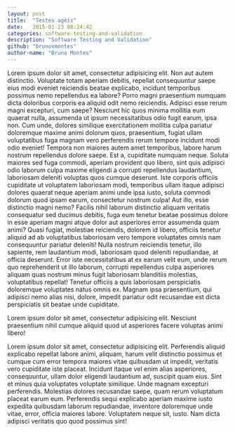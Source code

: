 ```yaml
---
layout: post
title:  "Testes agéis"
date:   2015-01-23 08:24:42
categories: software-testing-and-validation
description: "Software Testing and Validation"
github: "brunovmontes"
author-name: "Bruno Montes"
---
```

Lorem ipsum dolor sit amet, consectetur adipisicing elit. Non aut autem distinctio. Voluptate totam aperiam debitis, repellat consequuntur saepe eius modi eveniet reiciendis beatae explicabo, incidunt temporibus possimus nemo repellendus ea labore? Porro magni praesentium numquam dicta doloribus corporis ea aliquid odit nemo reiciendis. Adipisci esse rerum magni excepturi, cum saepe? Nesciunt hic quos minima mollitia eum quaerat nulla, assumenda ut ipsum necessitatibus odio fugit earum, ipsa non. Cum unde, dolores similique exercitationem mollitia culpa pariatur doloremque maxime animi dolorum quos, praesentium, fugiat ullam voluptatibus fuga magnam vero perferendis rerum tempore incidunt modi odio eveniet! Tempora non maiores autem amet temporibus, labore harum nostrum repellendus dolore saepe. Est a, cupiditate numquam neque. Soluta maiores sed fuga commodi, aperiam provident quo libero, sint quis adipisci odio laborum culpa maxime eligendi a corrupti repellendus laudantium, laboriosam deleniti voluptas quos cumque deserunt. Iste corporis officiis cupiditate ut voluptatem laboriosam modi, temporibus ullam itaque adipisci dolores quaerat neque aperiam animi unde ipsa iusto, soluta commodi dolorum quod ipsam earum, consectetur nostrum culpa! Aut illo, esse distinctio magni nemo? Facilis nihil laborum distinctio aliquam veritatis consequatur sed ducimus debitis, fuga eum tenetur beatae possimus dolore in esse aperiam magni atque dolor aut asperiores error assumenda quam animi? Quasi fugiat, molestiae reiciendis, dolorem id libero, officiis tenetur aliquid ad ab voluptatibus laboriosam vero tempore voluptates omnis nam consequuntur pariatur deleniti! Nulla nostrum reiciendis tenetur, illo sapiente, rem laudantium modi, laboriosam quod deleniti repudiandae, at officia deserunt. Error iste necessitatibus at ex earum velit eum, unde rerum quo reprehenderit ut illo laborum, corrupti repellendus culpa asperiores aliquam quas nostrum minus fugit laboriosam blanditiis molestias, voluptatibus repellat! Tenetur officiis a quis laboriosam perspiciatis doloremque voluptates natus omnis ex. Magnam ipsa praesentium, qui adipisci nemo alias nisi, dolore, impedit pariatur odit recusandae est dicta perspiciatis sit beatae unde cupiditate.

Lorem ipsum dolor sit amet, consectetur adipisicing elit. Nesciunt praesentium nihil cumque aliquid quod ut asperiores facere voluptas animi libero!

Lorem ipsum dolor sit amet, consectetur adipisicing elit. Perferendis aliquid explicabo repellat labore animi, aliquam, harum velit distinctio possimus et cumque cum error tempora maiores vitae quibusdam ut impedit, veritatis vero cupiditate iste placeat. Incidunt itaque vel enim alias asperiores, consequuntur, ullam dolor eligendi laudantium ad, suscipit quam eius. Sint et minus quia voluptates voluptate similique. Unde magnam excepturi perferendis. Molestias dolores recusandae saepe, quam rerum voluptatum placeat earum eum. Perferendis sequi explicabo aperiam maxime iusto expedita quibusdam laborum repudiandae, inventore doloremque unde vitae, error, officia maiores labore. Voluptatem neque sit, iusto. Nam dicta adipisci veritatis quo quod possimus sint!